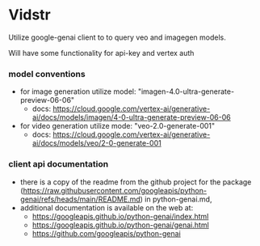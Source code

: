 # Vidstr 
Utilize google-genai client to to query veo and imagegen models.

Will have some functionality for api-key and vertex auth

### model conventions
- for image generation utilize model: "imagen-4.0-ultra-generate-preview-06-06"
    - docs: https://cloud.google.com/vertex-ai/generative-ai/docs/models/imagen/4-0-ultra-generate-preview-06-06
- for video generation utilize mode: "veo-2.0-generate-001"
    - docs: https://cloud.google.com/vertex-ai/generative-ai/docs/models/veo/2-0-generate-001

### client api documentation
- there is a copy of the readme from the github project for the package (https://raw.githubusercontent.com/googleapis/python-genai/refs/heads/main/README.md) in python-genai.md,
- additional documentation is available on the web at:
    - https://googleapis.github.io/python-genai/index.html
    - https://googleapis.github.io/python-genai/genai.html
    - https://github.com/googleapis/python-genai
